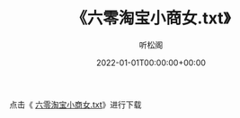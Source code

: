 ﻿---
title:  《六零淘宝小商女.txt》
date:   2022-01-01T00:00:00+00:00
author: 听松阁
layout: post
permalink: /六零淘宝小商女/
categories: 小说
tags: [小说]
---

点击《 [六零淘宝小商女.txt](http://img.660000.xyz/bookstukust/book/bntxt/10/六零淘宝小商女.txt)》进行下载